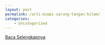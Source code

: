 ```yaml
---
layout: post
permalink: /arti-mimpi-sarung-tangan-hitam/
categories:
    - Uncategorized
---
```


[Baca Selengkapnya](/05)